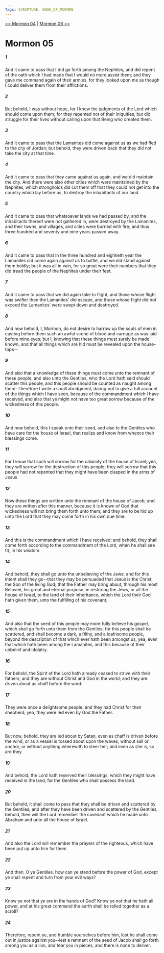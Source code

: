 ```yaml
---
Tags: SCRIPTURE, BOOK_OF_MORMON
---
```


[<< Mormon 04](BOOK_OF_MORMON/13_Mormon/Mormon_04.md) | [Mormon 06 >>](BOOK_OF_MORMON/13_Mormon/Mormon_06.md)

# Mormon 05

##### 1

And it came to pass that I did go forth among the Nephites, and did repent of the oath which I had made that I would no more assist them; and they gave me command again of their armies, for they looked upon me as though I could deliver them from their afflictions.

##### 2

But behold, I was without hope, for I knew the judgments of the Lord which should come upon them; for they repented not of their iniquities, but did struggle for their lives without calling upon that Being who created them.

##### 3

And it came to pass that the Lamanites did come against us as we had fled to the city of Jordan; but behold, they were driven back that they did not take the city at that time.

##### 4

And it came to pass that they came against us again, and we did maintain the city. And there were also other cities which were maintained by the Nephites, which strongholds did cut them off that they could not get into the country which lay before us, to destroy the inhabitants of our land.

##### 5

And it came to pass that whatsoever lands we had passed by, and the inhabitants thereof were not gathered in, were destroyed by the Lamanites, and their towns, and villages, and cities were burned with fire; and thus three hundred and seventy and nine years passed away.

##### 6

And it came to pass that in the three hundred and eightieth year the Lamanites did come again against us to battle, and we did stand against them boldly; but it was all in vain, for so great were their numbers that they did tread the people of the Nephites under their feet.

##### 7

And it came to pass that we did again take to flight, and those whose flight was swifter than the Lamanites' did escape, and those whose flight did not exceed the Lamanites' were swept down and destroyed.

##### 8

And now behold, I, Mormon, do not desire to harrow up the souls of men in casting before them such an awful scene of blood and carnage as was laid before mine eyes; but I, knowing that these things must surely be made known, and that all things which are hid must be revealed upon the house-tops--

##### 9

And also that a knowledge of these things must come unto the remnant of these people, and also unto the Gentiles, who the Lord hath said should scatter this people, and this people should be counted as naught among them--therefore I write a small abridgment, daring not to give a full account of the things which I have seen, because of the commandment which I have received, and also that ye might not have too great sorrow because of the wickedness of this people.

##### 10

And now behold, this I speak unto their seed, and also to the Gentiles who have care for the house of Israel, that realize and know from whence their blessings come.

##### 11

For I know that such will sorrow for the calamity of the house of Israel; yea, they will sorrow for the destruction of this people; they will sorrow that this people had not repented that they might have been clasped in the arms of Jesus.

##### 12

Now these things are written unto the remnant of the house of Jacob; and they are written after this manner, because it is known of God that wickedness will not bring them forth unto them; and they are to be hid up unto the Lord that they may come forth in his own due time.

##### 13

And this is the commandment which I have received; and behold, they shall come forth according to the commandment of the Lord, when he shall see fit, in his wisdom.

##### 14

And behold, they shall go unto the unbelieving of the Jews; and for this intent shall they go--that they may be persuaded that Jesus is the Christ, the Son of the living God; that the Father may bring about, through his most Beloved, his great and eternal purpose, in restoring the Jews, or all the house of Israel, to the land of their inheritance, which the Lord their God hath given them, unto the fulfilling of his covenant;

##### 15

And also that the seed of this people may more fully believe his gospel, which shall go forth unto them from the Gentiles; for this people shall be scattered, and shall become a dark, a filthy, and a loathsome people, beyond the description of that which ever hath been amongst us, yea, even that which hath been among the Lamanites, and this because of their unbelief and idolatry.

##### 16

For behold, the Spirit of the Lord hath already ceased to strive with their fathers; and they are without Christ and God in the world; and they are driven about as chaff before the wind.

##### 17

They were once a delightsome people, and they had Christ for their shepherd; yea, they were led even by God the Father.

##### 18

But now, behold, they are led about by Satan, even as chaff is driven before the wind, or as a vessel is tossed about upon the waves, without sail or anchor, or without anything wherewith to steer her; and even as she is, so are they.

##### 19

And behold, the Lord hath reserved their blessings, which they might have received in the land, for the Gentiles who shall possess the land.

##### 20

But behold, it shall come to pass that they shall be driven and scattered by the Gentiles; and after they have been driven and scattered by the Gentiles, behold, then will the Lord remember the covenant which he made unto Abraham and unto all the house of Israel.

##### 21

And also the Lord will remember the prayers of the righteous, which have been put up unto him for them.

##### 22

And then, O ye Gentiles, how can ye stand before the power of God, except ye shall repent and turn from your evil ways?

##### 23

Know ye not that ye are in the hands of God? Know ye not that he hath all power, and at his great command the earth shall be rolled together as a scroll?

##### 24

Therefore, repent ye, and humble yourselves before him, lest he shall come out in justice against you--lest a remnant of the seed of Jacob shall go forth among you as a lion, and tear you in pieces, and there is none to deliver.

